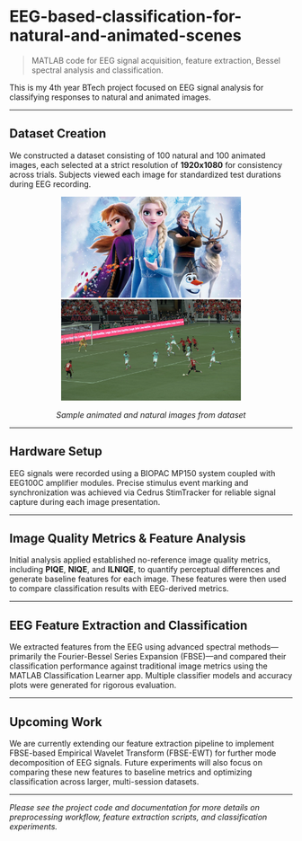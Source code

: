 # EEG-based-classification-for-natural-and-animated-scenes

> MATLAB code for EEG signal acquisition, feature extraction, Bessel spectral analysis and classification.

This is my 4th year BTech project focused on EEG signal analysis for classifying responses to natural and animated images.

---

## Dataset Creation

We constructed a dataset consisting of 100 natural and 100 animated images, each selected at a strict resolution of **1920x1080** for consistency across trials. Subjects viewed each image for standardized test durations during EEG recording.

<p align="center">
  <img src="1.png" alt="Animated Image Example" width="320"/>
  <img src="bd.png" alt="Natural Image Example" width="320"/>
</p>
<p align="center">
  <em>Sample animated and natural images from dataset</em>
</p>

---

## Hardware Setup

EEG signals were recorded using a BIOPAC MP150 system coupled with EEG100C amplifier modules. Precise stimulus event marking and synchronization was achieved via Cedrus StimTracker for reliable signal capture during each image presentation.

---

## Image Quality Metrics & Feature Analysis

Initial analysis applied established no-reference image quality metrics, including **PIQE**, **NIQE**, and **ILNIQE**, to quantify perceptual differences and generate baseline features for each image. These features were then used to compare classification results with EEG-derived metrics.

---

## EEG Feature Extraction and Classification

We extracted features from the EEG using advanced spectral methods—primarily the Fourier-Bessel Series Expansion (FBSE)—and compared their classification performance against traditional image metrics using the MATLAB Classification Learner app. Multiple classifier models and accuracy plots were generated for rigorous evaluation.

---

## Upcoming Work

We are currently extending our feature extraction pipeline to implement FBSE-based Empirical Wavelet Transform (FBSE-EWT) for further mode decomposition of EEG signals. Future experiments will also focus on comparing these new features to baseline metrics and optimizing classification across larger, multi-session datasets.

---

*Please see the project code and documentation for more details on preprocessing workflow, feature extraction scripts, and classification experiments.*



